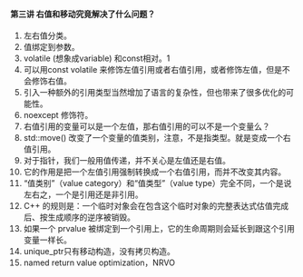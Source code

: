 #### 第三讲 右值和移动究竟解决了什么问题？
1. 左右值分类。
1. 值绑定到参数。
1. volatile (想象成variable) 和const相对。1
1. 可以用const volatile 来修饰左值引用或者右值引用，或者修饰左值，但是不会修饰右值。
1. 引入一种额外的引用类型当然增加了语言的复杂性，但也带来了很多优化的可能性。
1. noexcept 修饰符。
1. 右值引用的变量可以是一个左值，那右值引用的可以不是一个变量么？
1. std::move() 改变了一个变量的值类别，注意，不是指类型。就是变成一个右值引用。
1. 对于指针，我们一般用值传递，并不关心是左值还是右值。
1. 它的作用是把一个左值引用强制转换成一个右值引用，而并不改变其内容。
1. “值类别”（value category）和“值类型”（value type）完全不同，一个是说左右之，一个是引用还是非引用。
1. C++ 的规则是：一个临时对象会在包含这个临时对象的完整表达式估值完成后、按生成顺序的逆序被销毁。
1. 如果一个 prvalue 被绑定到一个引用上，它的生命周期则会延长到跟这个引用变量一样长。
1. unique_ptr只有移动构造，没有拷贝构造。
1. named return value optimization，NRVO
